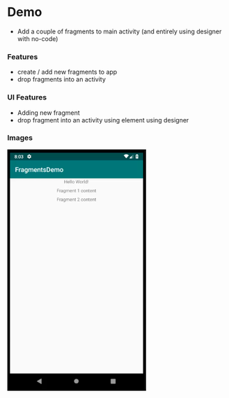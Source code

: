 # Demo
- Add a couple of fragments to main activity (and entirely using designer with no-code)

### Features

- create / add new fragments to app
- drop fragments into an activity

### UI Features
- Adding new fragment
- drop fragment into an activity using <fragment> element using designer

### Images

![01.png](images/01.png?raw=true "01.png")
